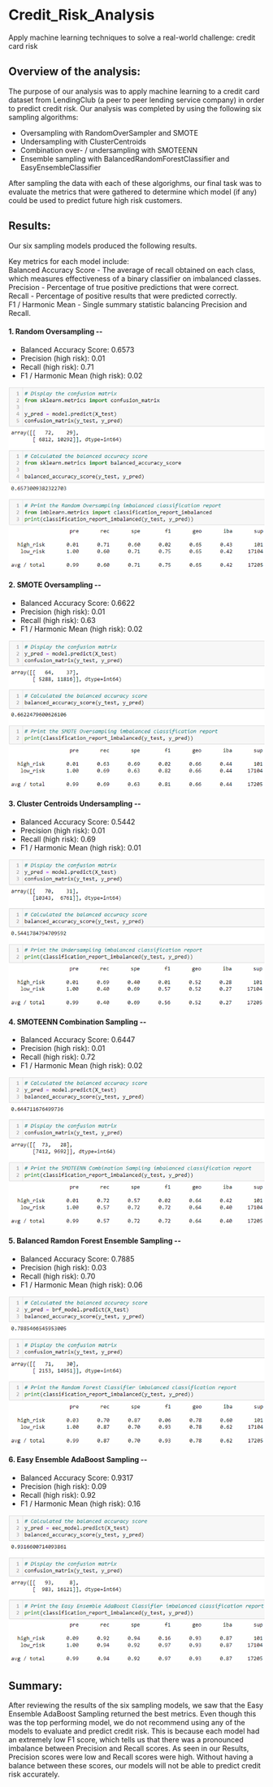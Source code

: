 # Credit_Risk_Analysis
Apply machine learning techniques to solve a real-world challenge: credit card risk

## Overview of the analysis:
The purpose of our analysis was to apply machine learning to a credit card dataset from LendingClub (a peer to peer lending service company) in order to predict credit risk. Our analysis was completed by using the following six sampling algorithms:<br>
- Oversampling with RandomOverSampler and SMOTE
- Undersampling with ClusterCentroids
- Combination over- / undersampling with SMOTEENN
- Ensemble sampling with BalancedRandomForestClassifier and EasyEnsembleClassifier

After sampling the data with each of these algorighms, our final task was to evaluate the metrics that were gathered to determine which model (if any) could be used to predict future high risk customers.

## Results:
Our six sampling models produced the following results.<br>

Key metrics for each model include:<br>
Balanced Accuracy Score - The average of recall obtained on each class, which measures effectiveness of a binary classifier on imbalanced classes.<br>
Precision - Percentage of true positive predictions that were correct.<br>
Recall - Percentage of positive results that were predicted correctly.<br>
F1 / Harmonic Mean - Single summary statistic balancing Precision and Recall.<br>

#### 1. Random Oversampling --
- Balanced Accuracy Score: 0.6573
- Precision (high risk): 0.01
- Recall (high risk): 0.71
- F1 / Harmonic Mean (high risk): 0.02

![Random Oversampling Metrics](https://github.com/jmueller187/Credit_Risk_Analysis/blob/main/Resources/RandomOversamplingMetrics.png)

#### 2. SMOTE Oversampling --
- Balanced Accuracy Score: 0.6622
- Precision (high risk): 0.01
- Recall (high risk): 0.63
- F1 / Harmonic Mean (high risk): 0.02

![SMOTE Oversampling Metrics](https://github.com/jmueller187/Credit_Risk_Analysis/blob/main/Resources/SMOTEOversamplingMetrics.png)

#### 3. Cluster Centroids Undersampling --
- Balanced Accuracy Score: 0.5442
- Precision (high risk): 0.01
- Recall (high risk): 0.69
- F1 / Harmonic Mean (high risk): 0.01

![Cluster Centroids Uncersampling Metrics](https://github.com/jmueller187/Credit_Risk_Analysis/blob/main/Resources/UndersamplingMetrics.png)

#### 4. SMOTEENN Combination Sampling --
- Balanced Accuracy Score: 0.6447
- Precision (high risk): 0.01
- Recall (high risk): 0.72
- F1 / Harmonic Mean (high risk): 0.02

![SMOTEENN Combination Sampling Metrics](https://github.com/jmueller187/Credit_Risk_Analysis/blob/main/Resources/SMOTEENNCombinationSamplingMetrics.png)

#### 5. Balanced Ramdon Forest Ensemble Sampling --
- Balanced Accuracy Score: 0.7885
- Precision (high risk): 0.03
- Recall (high risk): 0.70
- F1 / Harmonic Mean (high risk): 0.06

![Random Forest Classifier Metrics](https://github.com/jmueller187/Credit_Risk_Analysis/blob/main/Resources/RandomForestClassifierMetrics.png)

#### 6. Easy Ensemble AdaBoost Sampling --
- Balanced Accuracy Score: 0.9317
- Precision (high risk): 0.09
- Recall (high risk): 0.92
- F1 / Harmonic Mean (high risk): 0.16

![Easy Ensemble AdaBoost Metrics](https://github.com/jmueller187/Credit_Risk_Analysis/blob/main/Resources/EasyEnsembleAdaBoostMetrics.png)

## Summary:
After reviewing the results of the six sampling models, we saw that the Easy Ensemble AdaBoost Sampling returned the best metrics. Even though this was the top performing model, we do not recommend using any of the models to evaluate and predict credit risk. This is because each model had an extremely low F1 score, which tells us that there was a pronounced imbalance between Precision and Recall scores. As seen in our Results, Precision scores were low and Recall scores were high. Without having a balance between these scores, our models will not be able to predict credit risk accurately.
